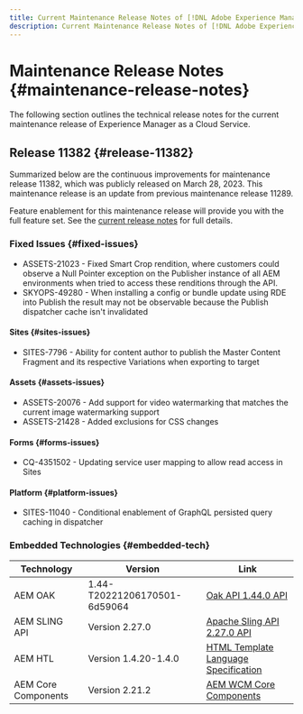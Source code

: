 ```yaml
---
title: Current Maintenance Release Notes of [!DNL Adobe Experience Manager] as a Cloud Service.
description: Current Maintenance Release Notes of [!DNL Adobe Experience Manager] as a Cloud Service.
---
```


# Maintenance Release Notes {#maintenance-release-notes}

The following section outlines the technical release notes for the current maintenance release of Experience Manager as a Cloud Service.

## Release 11382 {#release-11382}
 
Summarized below are the continuous improvements for maintenance release 11382, which was publicly released on March 28, 2023. This maintenance release is an update from previous maintenance release 11289.

Feature enablement for this maintenance release will provide you with the full feature set. See the [current release notes](/help/release-notes/release-notes-cloud/release-notes-current.md) for full details.

### Fixed Issues {#fixed-issues}

- ASSETS-21023 - Fixed Smart Crop rendition, where customers could observe a Null Pointer exception on the Publisher instance of all AEM environments when  tried to access these renditions through the API.
- SKYOPS-49280 - When installing a config or bundle update using RDE into Publish the result may not be observable because the Publish dispatcher cache isn't invalidated

#### Sites {#sites-issues}

- SITES-7796 - Ability for content author to publish the Master Content Fragment and its respective Variations when exporting to target

#### Assets {#assets-issues}

- ASSETS-20076 - Add support for video watermarking that matches the current image watermarking support
- ASSETS-21428 - Added exclusions for CSS changes

#### Forms {#forms-issues}

- CQ-4351502 - Updating service user mapping to allow read access in Sites

#### Platform {#platform-issues}

- SITES-11040 - Conditional enablement of GraphQL persisted query caching in dispatcher

### Embedded Technologies {#embedded-tech}

|Technology|Version|Link|
|---|---|---|
|AEM OAK |1.44-T20221206170501-6d59064 |[Oak API 1.44.0 API](https://www.javadoc.io/doc/org.apache.jackrabbit/oak-api/1.44.0/index.html)| 
|AEM SLING API |Version 2.27.0 |[Apache Sling API 2.27.0 API](https://www.javadoc.io/doc/org.apache.sling/org.apache.sling.api/latest/index.html)|
|AEM HTL|Version 1.4.20-1.4.0 |[HTML Template Language Specification](https://github.com/adobe/htl-spec)|
|AEM Core Components|Version 2.21.2|[AEM WCM Core Components](https://github.com/adobe/aem-core-wcm-components)|
